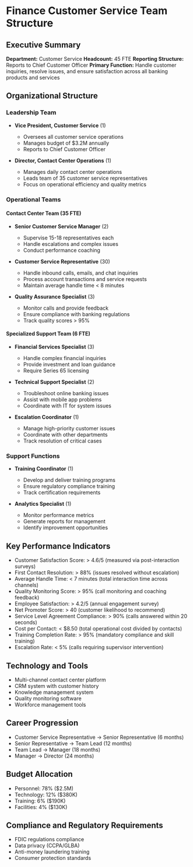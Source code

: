 # Finance Customer Service Team Structure

## Executive Summary
**Department:** Customer Service
**Headcount:** 45 FTE
**Reporting Structure:** Reports to Chief Customer Officer
**Primary Function:** Handle customer inquiries, resolve issues, and ensure satisfaction across all banking products and services

## Organizational Structure

### Leadership Team
- **Vice President, Customer Service** (1)
  - Oversees all customer service operations
  - Manages budget of $3.2M annually
  - Reports to Chief Customer Officer

- **Director, Contact Center Operations** (1)
  - Manages daily contact center operations
  - Leads team of 35 customer service representatives
  - Focus on operational efficiency and quality metrics

### Operational Teams

#### Contact Center Team (35 FTE)
- **Senior Customer Service Manager** (2)
  - Supervise 15-18 representatives each
  - Handle escalations and complex issues
  - Conduct performance coaching

- **Customer Service Representative** (30)
  - Handle inbound calls, emails, and chat inquiries
  - Process account transactions and service requests
  - Maintain average handle time < 8 minutes

- **Quality Assurance Specialist** (3)
  - Monitor calls and provide feedback
  - Ensure compliance with banking regulations
  - Track quality scores > 95%

#### Specialized Support Team (6 FTE)
- **Financial Services Specialist** (3)
  - Handle complex financial inquiries
  - Provide investment and loan guidance
  - Require Series 65 licensing

- **Technical Support Specialist** (2)
  - Troubleshoot online banking issues
  - Assist with mobile app problems
  - Coordinate with IT for system issues

- **Escalation Coordinator** (1)
  - Manage high-priority customer issues
  - Coordinate with other departments
  - Track resolution of critical cases

### Support Functions
- **Training Coordinator** (1)
  - Develop and deliver training programs
  - Ensure regulatory compliance training
  - Track certification requirements

- **Analytics Specialist** (1)
  - Monitor performance metrics
  - Generate reports for management
  - Identify improvement opportunities

 ## Key Performance Indicators
 - Customer Satisfaction Score: > 4.6/5 (measured via post-interaction surveys)
 - First Contact Resolution: > 88% (issues resolved without escalation)
 - Average Handle Time: < 7 minutes (total interaction time across channels)
 - Quality Monitoring Score: > 95% (call monitoring and coaching feedback)
 - Employee Satisfaction: > 4.2/5 (annual engagement survey)
 - Net Promoter Score: > 40 (customer likelihood to recommend)
 - Service Level Agreement Compliance: > 90% (calls answered within 20 seconds)
 - Cost per Contact: < $8.50 (total operational cost divided by contacts)
 - Training Completion Rate: > 95% (mandatory compliance and skill training)
 - Escalation Rate: < 5% (calls requiring supervisor intervention)

## Technology and Tools
- Multi-channel contact center platform
- CRM system with customer history
- Knowledge management system
- Quality monitoring software
- Workforce management tools

## Career Progression
- Customer Service Representative → Senior Representative (6 months)
- Senior Representative → Team Lead (12 months)
- Team Lead → Manager (18 months)
- Manager → Director (24 months)

## Budget Allocation
- Personnel: 78% ($2.5M)
- Technology: 12% ($380K)
- Training: 6% ($190K)
- Facilities: 4% ($130K)

## Compliance and Regulatory Requirements
- FDIC regulations compliance
- Data privacy (CCPA/GLBA)
- Anti-money laundering training
- Consumer protection standards
